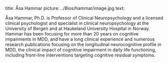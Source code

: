 title: Åsa Hammar
picture: ../Bios/hammar/image.jpg
text: 

Åsa Hammar, Ph.D. is Professor of Clinical Neuropsychology and a licensed clinical psychologist and specialist in clinical neuropsychology at the University of Bergen and at Haukeland University Hospital in Norway. Hammar has been focusing for more than 20 years on cognitive impairments in MDD, and have a long clinical experience and numerous research publications focusing on the longitudinal neurocognitive profile in MDD, the clinical impact of cognitive impairment in daily life functioning, including front-line interventions targeting cognitive residual symptoms.
